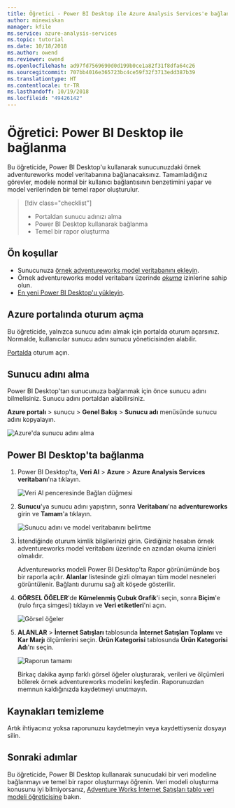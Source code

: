```yaml
---
title: Öğretici - Power BI Desktop ile Azure Analysis Services'e bağlanma | Microsoft Docs
author: minewiskan
manager: kfile
ms.service: azure-analysis-services
ms.topic: tutorial
ms.date: 10/18/2018
ms.author: owend
ms.reviewer: owend
ms.openlocfilehash: ad97fd7569690d0d199b0ce1a82f31f8dfa64c26
ms.sourcegitcommit: 707bb4016e365723bc4ce59f32f3713edd387b39
ms.translationtype: HT
ms.contentlocale: tr-TR
ms.lasthandoff: 10/19/2018
ms.locfileid: "49426142"
---
```

# <a name="tutorial-connect-with-power-bi-desktop"></a>Öğretici: Power BI Desktop ile bağlanma

Bu öğreticide, Power BI Desktop'u kullanarak sunucunuzdaki örnek adventureworks model veritabanına bağlanacaksınız. Tamamladığınız görevler, modele normal bir kullanıcı bağlantısının benzetimini yapar ve model verilerinden bir temel rapor oluşturulur.

> [!div class="checklist"]
> * Portaldan sunucu adınızı alma
> * Power BI Desktop kullanarak bağlanma
> * Temel bir rapor oluşturma

## <a name="prerequisites"></a>Ön koşullar

- Sunucunuza [örnek adventureworks model veritabanını ekleyin](../analysis-services-create-sample-model.md).
- Örnek adventureworks model veritabanı üzerinde [*okuma*](../analysis-services-server-admins.md) izinlerine sahip olun.
- [En yeni Power BI Desktop'u yükleyin](https://powerbi.microsoft.com/desktop).

## <a name="log-in-to-the-azure-portal"></a>Azure portalında oturum açma
Bu öğreticide, yalnızca sunucu adını almak için portalda oturum açarsınız. Normalde, kullanıcılar sunucu adını sunucu yöneticisinden alabilir.

[Portalda](https://portal.azure.com/) oturum açın.

## <a name="get-server-name"></a>Sunucu adını alma
Power BI Desktop'tan sunucunuza bağlanmak için önce sunucu adını bilmelisiniz. Sunucu adını portaldan alabilirsiniz.

**Azure portalı** > sunucu > **Genel Bakış** > **Sunucu adı** menüsünde sunucu adını kopyalayın.
   
   ![Azure'da sunucu adını alma](./media/analysis-services-tutorial-pbid/aas-copy-server-name.png)

## <a name="connect-in-power-bi-desktop"></a>Power BI Desktop'ta bağlanma

1. Power BI Desktop'ta, **Veri Al** > **Azure** > **Azure Analysis Services veritabanı**'na tıklayın.

   ![Veri Al penceresinde Bağlan düğmesi](./media/analysis-services-tutorial-pbid/aas-pbid-connect-aasserver.png)

2. **Sunucu**'ya sunucu adını yapıştırın, sonra **Veritabanı**'na **adventureworks** girin ve **Tamam**'a tıklayın.

   ![Sunucu adını ve model veritabanını belirtme](./media/analysis-services-tutorial-pbid/aas-pbid-connect-aas-servername.png)

3. İstendiğinde oturum kimlik bilgilerinizi girin. Girdiğiniz hesabın örnek adventureworks model veritabanı üzerinde en azından okuma izinleri olmalıdır.

    Adventureworks modeli Power BI Desktop'ta Rapor görünümünde boş bir raporla açılır. **Alanlar** listesinde gizli olmayan tüm model nesneleri görüntülenir. Bağlantı durumu sağ alt köşede gösterilir.

4. **GÖRSEL ÖĞELER**'de **Kümelenmiş Çubuk Grafik**'i seçin, sonra **Biçim**'e (rulo fırça simgesi) tıklayın ve **Veri etiketleri**'ni açın. 

   ![Görsel öğeler](./media/analysis-services-tutorial-pbid/aas-pbid-visualizations-report.png)

5. **ALANLAR** > **İnternet Satışları** tablosunda **İnternet Satışları Toplamı** ve **Kar Marjı** ölçümlerini seçin. **Ürün Kategorisi** tablosunda **Ürün Kategorisi Adı**'nı seçin.

   ![Raporun tamamı](./media/analysis-services-tutorial-pbid/aas-pbid-complete-report.png)

    Birkaç dakika ayırıp farklı görsel öğeler oluşturarak, verileri ve ölçümleri bölerek örnek adventureworks modelini keşfedin. Raporunuzdan memnun kaldığınızda kaydetmeyi unutmayın.

## <a name="clean-up-resources"></a>Kaynakları temizleme

Artık ihtiyacınız yoksa raporunuzu kaydetmeyin veya kaydettiyseniz dosyayı silin.

## <a name="next-steps"></a>Sonraki adımlar
Bu öğreticide, Power BI Desktop kullanarak sunucudaki bir veri modeline bağlanmayı ve temel bir rapor oluşturmayı öğrenin. Veri modeli oluşturma konusunu iyi bilmiyorsanız, [Adventure Works İnternet Satışları tablo veri modeli öğreticisine](aas-adventure-works-tutorial.md) bakın.